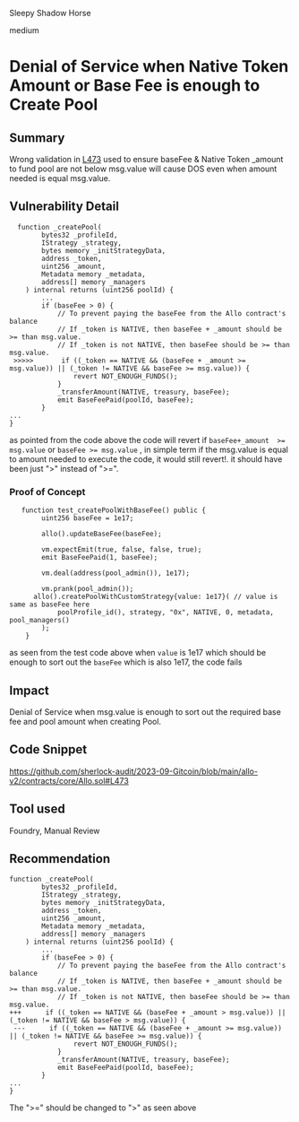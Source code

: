 Sleepy Shadow Horse

medium

# Denial of Service when Native Token Amount or Base Fee is enough to Create Pool
## Summary
Wrong validation in [L473](https://github.com/sherlock-audit/2023-09-Gitcoin/blob/main/allo-v2/contracts/core/Allo.sol#L473) used to ensure baseFee & Native Token _amount to fund pool  are not below msg.value will cause DOS even when amount needed is equal msg.value.
## Vulnerability Detail
```solidity
  function _createPool(
        bytes32 _profileId,
        IStrategy _strategy,
        bytes memory _initStrategyData,
        address _token,
        uint256 _amount,
        Metadata memory _metadata,
        address[] memory _managers
    ) internal returns (uint256 poolId) {
        ...
        if (baseFee > 0) {
            // To prevent paying the baseFee from the Allo contract's balance
            // If _token is NATIVE, then baseFee + _amount should be >= than msg.value.
            // If _token is not NATIVE, then baseFee should be >= than msg.value.
 >>>>>       if ((_token == NATIVE && (baseFee + _amount >= msg.value)) || (_token != NATIVE && baseFee >= msg.value)) {
                revert NOT_ENOUGH_FUNDS();
            }
            _transferAmount(NATIVE, treasury, baseFee);
            emit BaseFeePaid(poolId, baseFee);
        }
...
}
```
as pointed from the code above the code will revert if `baseFee+_amount  >= msg.value` or `baseFee >= msg.value` , in simple term if the msg.value is equal to amount needed to execute the code, it would still revert!. it should have been just ">" instead of ">=".
### Proof of Concept
```solidity
   function test_createPoolWithBaseFee() public {
        uint256 baseFee = 1e17;

        allo().updateBaseFee(baseFee);

        vm.expectEmit(true, false, false, true);
        emit BaseFeePaid(1, baseFee);

        vm.deal(address(pool_admin()), 1e17);

        vm.prank(pool_admin());
      allo().createPoolWithCustomStrategy{value: 1e17}( // value is same as baseFee here
            poolProfile_id(), strategy, "0x", NATIVE, 0, metadata, pool_managers()
        );
    } 
```
as seen from the test code above when `value` is 1e17 which should be enough to sort out the `baseFee` which is also 1e17, the code fails 
## Impact
Denial of Service when msg.value is enough to sort out the required base fee and pool amount when creating Pool.
## Code Snippet
https://github.com/sherlock-audit/2023-09-Gitcoin/blob/main/allo-v2/contracts/core/Allo.sol#L473

## Tool used
Foundry,
Manual Review

## Recommendation
```solidity
function _createPool(
        bytes32 _profileId,
        IStrategy _strategy,
        bytes memory _initStrategyData,
        address _token,
        uint256 _amount,
        Metadata memory _metadata,
        address[] memory _managers
    ) internal returns (uint256 poolId) {
        ...
        if (baseFee > 0) {
            // To prevent paying the baseFee from the Allo contract's balance
            // If _token is NATIVE, then baseFee + _amount should be >= than msg.value.
            // If _token is not NATIVE, then baseFee should be >= than msg.value.
+++      if ((_token == NATIVE && (baseFee + _amount > msg.value)) || (_token != NATIVE && baseFee > msg.value)) {
 ---      if ((_token == NATIVE && (baseFee + _amount >= msg.value)) || (_token != NATIVE && baseFee >= msg.value)) {
                revert NOT_ENOUGH_FUNDS();
            }
            _transferAmount(NATIVE, treasury, baseFee);
            emit BaseFeePaid(poolId, baseFee);
        }
...
}
```
The ">=" should be changed to ">" as seen above